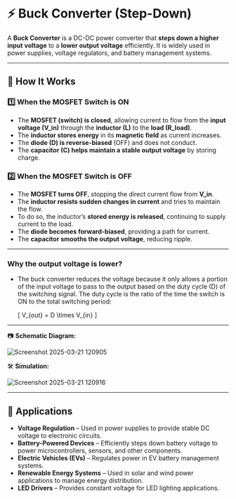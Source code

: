 # ⚡ Buck Converter (Step-Down)  

A **Buck Converter** is a DC-DC power converter that **steps down a higher input voltage** to a **lower output voltage** efficiently. It is widely used in power supplies, voltage regulators, and battery management systems.  

---

## 🔹 How It Works  

### **1️⃣ When the MOSFET Switch is ON**  
- The **MOSFET (switch) is closed**, allowing current to flow from the **input voltage (V_in)** through the **inductor (L)** to the **load (R_load)**.  
- The **inductor stores energy** in its **magnetic field** as current increases.  
- The **diode (D) is reverse-biased** (OFF) and does not conduct.  
- The **capacitor (C) helps maintain a stable output voltage** by storing charge.  

### **2️⃣ When the MOSFET Switch is OFF**  
- The **MOSFET turns OFF**, stopping the direct current flow from **V_in**.  
- The **inductor resists sudden changes in current** and tries to maintain the flow.  
- To do so, the inductor’s **stored energy is released**, continuing to supply current to the load.  
- The **diode becomes forward-biased**, providing a path for current.  
- The **capacitor smooths the output voltage**, reducing ripple.  

---

### **Why the output voltage is lower?**
- The buck converter reduces the voltage because it only allows a portion of the input voltage to pass to the output based on the duty cycle (D) of the switching signal. The duty cycle is the ratio of the time the switch is ON to the total switching period:
  
  \[ V_{out} = D \times V_{in} \]

---

📷 **Schematic Diagram:**  

![Screenshot 2025-03-21 120905](https://github.com/user-attachments/assets/f8451281-fa9d-41cd-b918-e22f894e8990)

🛠 **Simulation:**  

![Screenshot 2025-03-21 120916](https://github.com/user-attachments/assets/180ac4e0-1a99-482b-9f50-439f4676ab88)

---

## 📌 Applications  
- **Voltage Regulation** – Used in power supplies to provide stable DC voltage to electronic circuits.  
- **Battery-Powered Devices** – Efficiently steps down battery voltage to power microcontrollers, sensors, and other components.  
- **Electric Vehicles (EVs)** – Regulates power in EV battery management systems.  
- **Renewable Energy Systems** – Used in solar and wind power applications to manage energy distribution.  
- **LED Drivers** – Provides constant voltage for LED lighting applications.  
